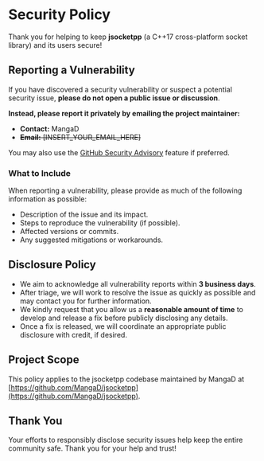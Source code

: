 # Security Policy

Thank you for helping to keep **jsocketpp** (a C++17 cross-platform socket library) and its users secure!

## Reporting a Vulnerability

If you have discovered a security vulnerability or suspect a potential security issue, **please do not open a public issue or discussion**.

**Instead, please report it privately by emailing the project maintainer:**

- **Contact:** MangaD
- ~~**Email:** [INSERT_YOUR_EMAIL_HERE]~~

You may also use the [GitHub Security Advisory](https://docs.github.com/en/code-security/security-advisories/repository-security-advisories/about-repository-security-advisories) feature if preferred.

### What to Include

When reporting a vulnerability, please provide as much of the following information as possible:
- Description of the issue and its impact.
- Steps to reproduce the vulnerability (if possible).
- Affected versions or commits.
- Any suggested mitigations or workarounds.

## Disclosure Policy

- We aim to acknowledge all vulnerability reports within **3 business days**.
- After triage, we will work to resolve the issue as quickly as possible and may contact you for further information.
- We kindly request that you allow us a **reasonable amount of time** to develop and release a fix before publicly disclosing any details.
- Once a fix is released, we will coordinate an appropriate public disclosure with credit, if desired.

## Project Scope

This policy applies to the jsocketpp codebase maintained by MangaD at [https://github.com/MangaD/jsocketpp](https://github.com/MangaD/jsocketpp).

## Thank You

Your efforts to responsibly disclose security issues help keep the entire community safe. Thank you for your help and trust!
